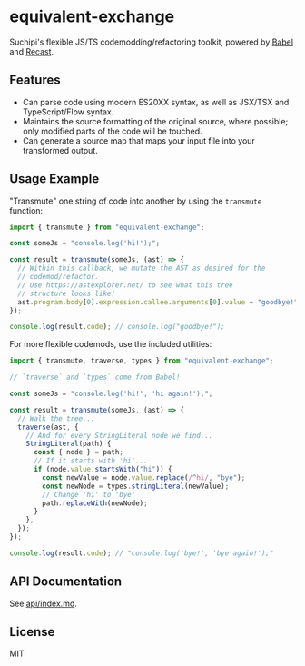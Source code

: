 # equivalent-exchange

Suchipi's flexible JS/TS codemodding/refactoring toolkit, powered by [Babel](https://babeljs.io/) and [Recast](https://www.npmjs.com/package/recast).

## Features

- Can parse code using modern ES20XX syntax, as well as JSX/TSX and TypeScript/Flow syntax.
- Maintains the source formatting of the original source, where possible; only modified parts of the code will be touched.
- Can generate a source map that maps your input file into your transformed output.

## Usage Example

"Transmute" one string of code into another by using the `transmute` function:

```ts
import { transmute } from "equivalent-exchange";

const someJs = "console.log('hi!');";

const result = transmute(someJs, (ast) => {
  // Within this callback, we mutate the AST as desired for the
  // codemod/refactor.
  // Use https://astexplorer.net/ to see what this tree
  // structure looks like!
  ast.program.body[0].expression.callee.arguments[0].value = "goodbye!";
});

console.log(result.code); // console.log("goodbye!");
```

For more flexible codemods, use the included utilities:

```ts
import { transmute, traverse, types } from "equivalent-exchange";

// `traverse` and `types` come from Babel!

const someJs = "console.log('hi!', 'hi again!');";

const result = transmute(someJs, (ast) => {
  // Walk the tree...
  traverse(ast, {
    // And for every StringLiteral node we find...
    StringLiteral(path) {
      const { node } = path;
      // If it starts with 'hi'...
      if (node.value.startsWith("hi")) {
        const newValue = node.value.replace(/^hi/, "bye");
        const newNode = types.stringLiteral(newValue);
        // Change 'hi' to 'bye'
        path.replaceWith(newNode);
      }
    },
  });
});

console.log(result.code); // "console.log('bye!', 'bye again!');"
```

## API Documentation

See [api/index.md](/api/index.md).

## License

MIT
